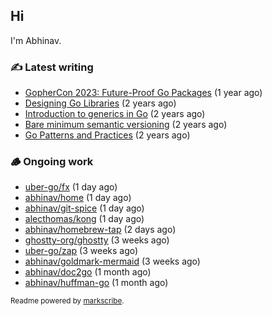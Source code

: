 ## Hi

I'm Abhinav.

### ✍️ Latest writing


- [GopherCon 2023: Future-Proof Go Packages](https://abhinavg.net/2023/09/27/future-proof-packages/) (1 year ago)
- [Designing Go Libraries](https://abhinavg.net/2022/12/06/designing-go-libraries/) (2 years ago)
- [Introduction to generics in Go](https://abhinavg.net/2022/11/23/generics-intro/) (2 years ago)
- [Bare minimum semantic versioning](https://abhinavg.net/2022/11/07/semver/) (2 years ago)
- [Go Patterns and Practices](https://abhinavg.net/2022/09/19/go-patterns-and-practices-talk/) (2 years ago)

### 🪵 Ongoing work


- [uber-go/fx](https://github.com/uber-go/fx) (1 day ago)
- [abhinav/home](https://github.com/abhinav/home) (1 day ago)
- [abhinav/git-spice](https://github.com/abhinav/git-spice) (1 day ago)
- [alecthomas/kong](https://github.com/alecthomas/kong) (1 day ago)
- [abhinav/homebrew-tap](https://github.com/abhinav/homebrew-tap) (2 days ago)
- [ghostty-org/ghostty](https://github.com/ghostty-org/ghostty) (3 weeks ago)
- [uber-go/zap](https://github.com/uber-go/zap) (3 weeks ago)
- [abhinav/goldmark-mermaid](https://github.com/abhinav/goldmark-mermaid) (3 weeks ago)
- [abhinav/doc2go](https://github.com/abhinav/doc2go) (1 month ago)
- [abhinav/huffman-go](https://github.com/abhinav/huffman-go) (1 month ago)

<sub>Readme powered by [markscribe](https://github.com/muesli/markscribe).</sub>
